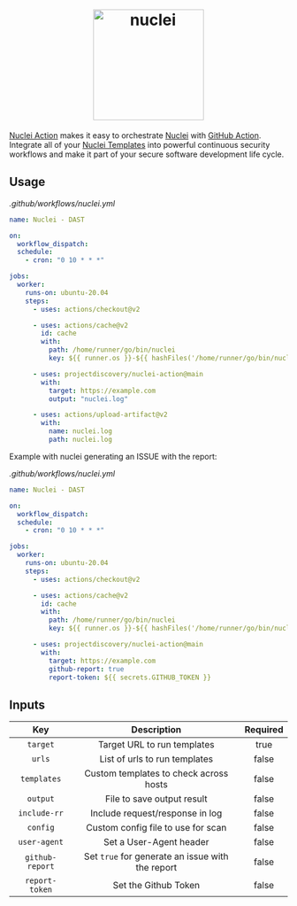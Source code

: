 <h1 align="center">
  <img src="https://github.com/projectdiscovery/nuclei/blob/master/static/nuclei-logo.png" alt="nuclei" width="200px"></a>
  <br>
</h1>

[Nuclei Action](https://github.com/projectdiscovery/nuclei-action) makes it easy to orchestrate [Nuclei](https://github.com/projectdiscovery/nuclei) with [GitHub Action](https://github.com/features/actions).
Integrate all of your [Nuclei Templates](https://github.com/projectdiscovery/nuclei-templates) into powerful continuous security workflows and make it part of your secure software development life cycle.



Usage
-----

*.github/workflows/nuclei.yml*

```yaml
name: Nuclei - DAST

on:
  workflow_dispatch:
  schedule:
    - cron: "0 10 * * *"

jobs:
  worker:
    runs-on: ubuntu-20.04
    steps:
      - uses: actions/checkout@v2

      - uses: actions/cache@v2
        id: cache
        with:
          path: /home/runner/go/bin/nuclei
          key: ${{ runner.os }}-${{ hashFiles('/home/runner/go/bin/nuclei') }}

      - uses: projectdiscovery/nuclei-action@main
        with:
          target: https://example.com
          output: "nuclei.log"

      - uses: actions/upload-artifact@v2
        with:
          name: nuclei.log
          path: nuclei.log
```

Example with nuclei generating an ISSUE with the report:

*.github/workflows/nuclei.yml*

```yaml
name: Nuclei - DAST

on:
  workflow_dispatch:
  schedule:
    - cron: "0 10 * * *"

jobs:
  worker:
    runs-on: ubuntu-20.04
    steps:
      - uses: actions/checkout@v2

      - uses: actions/cache@v2
        id: cache
        with:
          path: /home/runner/go/bin/nuclei
          key: ${{ runner.os }}-${{ hashFiles('/home/runner/go/bin/nuclei') }}

      - uses: projectdiscovery/nuclei-action@main
        with:
          target: https://example.com
          github-report: true
          report-token: ${{ secrets.GITHUB_TOKEN }}
```

Inputs
------

|       Key       |                   Description                    | Required |
| :-------------: | :----------------------------------------------: | :------: |
|    `target`     |           Target URL to run templates            |   true   |
|     `urls`      |          List of urls to run templates           |  false   |
|   `templates`   |      Custom templates to check across hosts      |  false   |
|    `output`     |            File to save output result            |  false   |
|  `include-rr`   |         Include request/response in log          |  false   |
|    `config`     |        Custom config file to use for scan        |  false   |
|  `user-agent`   |             Set a User-Agent header              |  false   |
| `github-report` | Set `true` for generate an issue with the report |  false   |
| `report-token`  |               Set the Github Token               |  false   |


